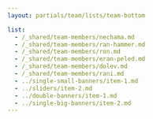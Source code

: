 ```yaml
---
layout: partials/team/lists/team-bottom

list:
  - /_shared/team-members/nechama.md
  - /_shared/team-members/ran-hammer.md
  - /_shared/team-members/ron.md
  - /_shared/team-members/eran-peled.md
  - /_shared/team-members/dolev.md
  - /_shared/team-members/rani.md
  - ../single-small-banners/item-1.md
  - ../sliders/item-2.md
  - ../double-banners/item-1.md
  - ../single-big-banners/item-2.md
---
```

